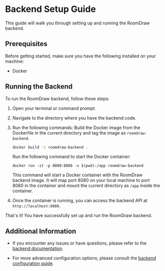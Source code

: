 # Backend Setup Guide

This guide will walk you through setting up and running the RoomDraw backend.

## Prerequisites

Before getting started, make sure you have the following installed on your machine:

- Docker

## Running the Backend

To run the RoomDraw backend, follow these steps:

1. Open your terminal or command prompt.

2. Navigate to the directory where you have the backend code.

3. Run the following commands:
    Build the Docker image from the Dockerfile in the current directory and tag the image as `roomdraw-backend`.
    ```bash
    docker build -t roomdraw-backend .
    ```

    Run the following command to start the Docker container:
    ```
    docker run -it -p 8080:8080 -v $(pwd):/app roomdraw-backend
    ```

    This command will start a Docker container with the RoomDraw backend image. It will map port 8080 on your local machine to port 8080 in the container and mount the current directory as `/app` inside the container.

4. Once the container is running, you can access the backend API at `http://localhost:8080`.

That's it! You have successfully set up and run the RoomDraw backend.

## Additional Information

- If you encounter any issues or have questions, please refer to the [backend documentation](/path/to/backend/documentation).

- For more advanced configuration options, please consult the [backend configuration guide](/path/to/backend/configuration).

